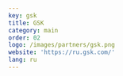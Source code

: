 ```yaml
---
key: gsk
title: GSK
category: main
order: 02
logo: /images/partners/gsk.png
website: 'https://ru.gsk.com/'
lang: ru
---
```

